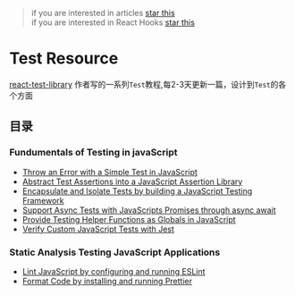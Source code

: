 > if you are interested in articles [star this](https://github.com/snakeUni/uni-articles)  
> if you are interested in React Hooks [star this](https://github.com/snakeUni/uni-hook)

# Test Resource

[react-test-library](https://github.com/kentcdodds/react-testing-library) 作者写的一系列`Test`教程,每2-3天更新一篇，设计到`Test`的各个方面

## 目录

### Fundumentals of Testing in javaScript

+ [Throw an Error with a Simple Test in JavaScript](./Fundumentals/ThrowAnError.md)
+ [Abstract Test Assertions into a JavaScript Assertion Library](./Fundumentals/Abstract.md)
+ [Encapsulate and Isolate Tests by building a JavaScript Testing Framework](./Fundumentals/Encapsulate.md)
+ [Support Async Tests with JavaScripts Promises through async await](./Fundumentals/SupportAsync.md)
+ [Provide Testing Helper Functions as Globals in JavaScript](./Fundumentals/Provide.md)
+ [Verify Custom JavaScript Tests with Jest](./Fundumentals/VerifyCustom.md)

### Static Analysis Testing JavaScript Applications

+ [Lint JavaScript by configuring and running ESLint](./TwoStaticAnalysis/oneEslint.md)
+ [Format Code by installing and running Prettier](./TwoStaticAnalysis/twoPrettier.md)
